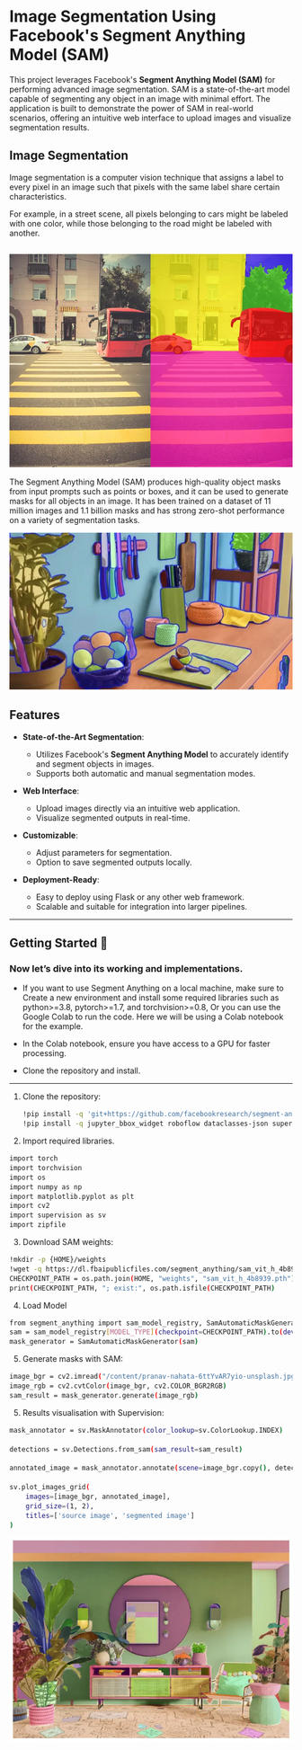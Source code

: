 
# Image Segmentation Using Facebook's Segment Anything Model (SAM)


This project leverages Facebook's **Segment Anything Model (SAM)** for performing advanced image segmentation. SAM is a state-of-the-art model capable of segmenting any object in an image with minimal effort. The application is built to demonstrate the power of SAM in real-world scenarios, offering an intuitive web interface to upload images and visualize segmentation results.

## Image Segmentation
Image segmentation is a computer vision technique that assigns a label to every pixel in an image such that pixels with the same label share certain characteristics.

For example, in a street scene, all pixels belonging to cars might be labeled with one color, while those belonging to the road might be labeled with another.

## 

![App Screenshot](https://github.com/pranayganvir/Image-segmentation-using-sam/blob/main/static/images/seg1.PNG)

The Segment Anything Model (SAM) produces high-quality object masks from input prompts such as points or boxes, and it can be used to generate masks for all objects in an image. It has been trained on a dataset of 11 million images and 1.1 billion masks and has strong zero-shot performance on a variety of segmentation tasks.

![App Screenshot](https://github.com/pranayganvir/Image-segmentation-using-sam/blob/main/static/images/seg2.PNG)


## Features

- **State-of-the-Art Segmentation**:
  - Utilizes Facebook's **Segment Anything Model** to accurately identify and segment objects in images.
  - Supports both automatic and manual segmentation modes.

- **Web Interface**:
  - Upload images directly via an intuitive web application.
  - Visualize segmented outputs in real-time.

- **Customizable**:
  - Adjust parameters for segmentation.
  - Option to save segmented outputs locally.

- **Deployment-Ready**:
  - Easy to deploy using Flask or any other web framework.
  - Scalable and suitable for integration into larger pipelines.

---

## **Getting Started** 🚀

### Now let’s dive into its working and implementations.

- If you want to use Segment Anything on a local machine, make sure to Create a new environment and install some required libraries such as python>=3.8, pytorch>=1.7, and torchvision>=0.8, Or you can use the Google Colab to run the code. Here we will be using a Colab notebook for the example.

- In the Colab notebook, ensure you have access to a GPU for faster processing.

- Clone the repository and install.

--- 

1. Clone the repository:
   ```bash
   !pip install -q 'git+https://github.com/facebookresearch/segment-anything.git'
   !pip install -q jupyter_bbox_widget roboflow dataclasses-json supervision==0.23.0
   ```

2. Import required libraries.
``` bash
import torch
import torchvision
import os
import numpy as np
import matplotlib.pyplot as plt
import cv2
import supervision as sv
import zipfile
```
3. Download SAM weights:
```bash
!mkdir -p {HOME}/weights
!wget -q https://dl.fbaipublicfiles.com/segment_anything/sam_vit_h_4b8939.pth -P {HOME}/weights
CHECKPOINT_PATH = os.path.join(HOME, "weights", "sam_vit_h_4b8939.pth")
print(CHECKPOINT_PATH, "; exist:", os.path.isfile(CHECKPOINT_PATH)
```

4. Load Model
```bash
from segment_anything import sam_model_registry, SamAutomaticMaskGenerator, SamPredictor
sam = sam_model_registry[MODEL_TYPE](checkpoint=CHECKPOINT_PATH).to(device=DEVICE)
mask_generator = SamAutomaticMaskGenerator(sam)
```

5. Generate masks with SAM:
```bash
image_bgr = cv2.imread("/content/pranav-nahata-6ttYvAR7yio-unsplash.jpg")
image_rgb = cv2.cvtColor(image_bgr, cv2.COLOR_BGR2RGB)
sam_result = mask_generator.generate(image_rgb)
```

5. Results visualisation with Supervision:
```bash
mask_annotator = sv.MaskAnnotator(color_lookup=sv.ColorLookup.INDEX)

detections = sv.Detections.from_sam(sam_result=sam_result)

annotated_image = mask_annotator.annotate(scene=image_bgr.copy(), detections=detections)

sv.plot_images_grid(
    images=[image_bgr, annotated_image],
    grid_size=(1, 2),
    titles=['source image', 'segmented image']
)
```

![App Screenshot](https://github.com/pranayganvir/Image-segmentation-using-sam/blob/main/static/images/seg3.PNG)








